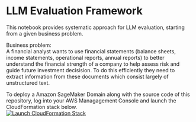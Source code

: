 # LLM Evaluation Framework

This notebook provides systematic approach for LLM evaluation, starting from a given business problem.

Business problem: <br>
A financial analyst wants to use financial statements (balance sheets, income statements, operational reports, annual reports) to better understand the financial strength of a company to help assess risk and guide future investment decisision. To do this efficiently they need to extract information from these documents which consist largely of unstructured text.


To deploy a Amazon SageMaker Domain along with the source code of this repository, log into your AWS Managagement Console and launch the CloudFormation stack below.
<br>
[![Launch CloudFormation Stack](https://felixh-github.s3.amazonaws.com/misc_public/launchstack.png)](https://console.aws.amazon.com/cloudformation/home#/stacks/new?stackName=LLMevaluation&templateURL=https://felixh-github.s3.amazonaws.com/misc_public/LLMevaluation.yml)